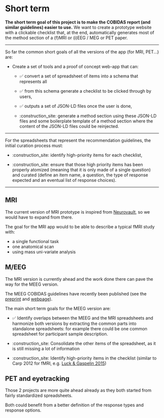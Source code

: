 # Short term

**The short term goal of this project is to make the COBIDAS report (and similar
guidelines) easier to use.** We want to create a prototype website with a
clickable checklist that, at the end, automatically generates most of the method
section of a (f)MRI or (i)EEG / MEG or PET paper.

---

So far the common short goals of all the versions of the app (for MRI, PET...)
are:

-   Create a set of tools and a proof of concept web-app that can:

    -   :white_check_mark: convert a set of spreadsheet of items into a schema that represents all

    -   :white_check_mark: from this schema generate a checklist to be clicked through by users,

    -   :white_check_mark: outputs a set of JSON-LD files once the user is done,

    -   :construction_site: generate a method section using these JSON-LD files
        and some boilerplate template of a method section where the content of the JSON-LD files could be reinjected.

---

For the spreadsheets that represent the recommendation guidelines, the initial
curation process must:

-   :construction_site: identify high-priority items for each checklist,

-   :construction_site: ensure that those high priority items has been properly atomized
    (meaning that it is only made of a single question)
    and curated (define an item name, a question, the type of response expected and an eventual list of response choices).

<!-- TODO  Add link to spreadsheet doc -->

---

## MRI

The current version of MRI prototype is inspired from
[Neurovault](https://neurovault.org/), so we would have to expand from there.

The goal for the MRI app would to be able to describe a typical fMRI study with:

-   a single functional task
-   one anatomical scan
-   using mass uni-variate analysis

## M/EEG

The MRI version is currently ahead and the work done there can pave the way for
the MEEG version.

The MEEG COBIDAS guidelines have recently been published (see the
[preprint](https://osf.io/a8dhx/) and
[webpage](https://cobidasmeeg.wordpress.com/)).

The main short term goals for the MEEG version are:

-   :white_check_mark: Identify overlaps between the MEEG and the MRI spreadsheets
    and harmonize both versions by extracting the common parts into standalone spreadsheets:
    for example there could be one common spreadsheet for participant sample     description.

-   :construction_site: Consolidate the other items of the spreadsheet, as it is still missing a lot of information

-   :construction_site: Identify high-priority items in the checklist (similar to Carp 2012 for fMRI,
    e.g. [Luck & Gaspelin 2015](https://doi.org/10.1111/psyp.12639))

## PET and eyetracking

Those 2 projects are more quite ahead already as they both started from fairly standardized spreadsheets.

Both could benefit from a better definition of the response types and response options.
